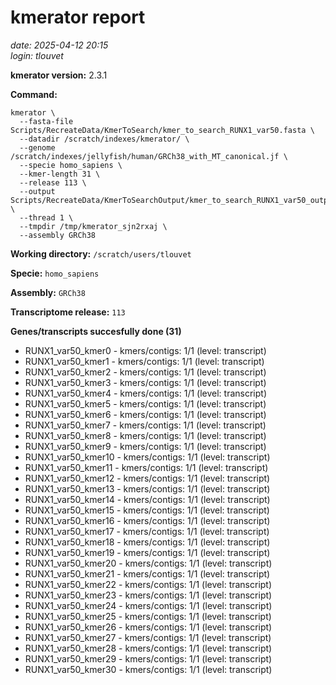 # kmerator report
*date: 2025-04-12 20:15*  
*login: tlouvet*

**kmerator version:** 2.3.1

**Command:**

```
kmerator \
  --fasta-file Scripts/RecreateData/KmerToSearch/kmer_to_search_RUNX1_var50.fasta \
  --datadir /scratch/indexes/kmerator/ \
  --genome /scratch/indexes/jellyfish/human/GRCh38_with_MT_canonical.jf \
  --specie homo_sapiens \
  --kmer-length 31 \
  --release 113 \
  --output Scripts/RecreateData/KmerToSearchOutput/kmer_to_search_RUNX1_var50_output \
  --thread 1 \
  --tmpdir /tmp/kmerator_sjn2rxaj \
  --assembly GRCh38
```

**Working directory:** `/scratch/users/tlouvet`

**Specie:** `homo_sapiens`

**Assembly:** `GRCh38`

**Transcriptome release:** `113`

**Genes/transcripts succesfully done (31)**

- RUNX1_var50_kmer0 - kmers/contigs: 1/1 (level: transcript)
- RUNX1_var50_kmer1 - kmers/contigs: 1/1 (level: transcript)
- RUNX1_var50_kmer2 - kmers/contigs: 1/1 (level: transcript)
- RUNX1_var50_kmer3 - kmers/contigs: 1/1 (level: transcript)
- RUNX1_var50_kmer4 - kmers/contigs: 1/1 (level: transcript)
- RUNX1_var50_kmer5 - kmers/contigs: 1/1 (level: transcript)
- RUNX1_var50_kmer6 - kmers/contigs: 1/1 (level: transcript)
- RUNX1_var50_kmer7 - kmers/contigs: 1/1 (level: transcript)
- RUNX1_var50_kmer8 - kmers/contigs: 1/1 (level: transcript)
- RUNX1_var50_kmer9 - kmers/contigs: 1/1 (level: transcript)
- RUNX1_var50_kmer10 - kmers/contigs: 1/1 (level: transcript)
- RUNX1_var50_kmer11 - kmers/contigs: 1/1 (level: transcript)
- RUNX1_var50_kmer12 - kmers/contigs: 1/1 (level: transcript)
- RUNX1_var50_kmer13 - kmers/contigs: 1/1 (level: transcript)
- RUNX1_var50_kmer14 - kmers/contigs: 1/1 (level: transcript)
- RUNX1_var50_kmer15 - kmers/contigs: 1/1 (level: transcript)
- RUNX1_var50_kmer16 - kmers/contigs: 1/1 (level: transcript)
- RUNX1_var50_kmer17 - kmers/contigs: 1/1 (level: transcript)
- RUNX1_var50_kmer18 - kmers/contigs: 1/1 (level: transcript)
- RUNX1_var50_kmer19 - kmers/contigs: 1/1 (level: transcript)
- RUNX1_var50_kmer20 - kmers/contigs: 1/1 (level: transcript)
- RUNX1_var50_kmer21 - kmers/contigs: 1/1 (level: transcript)
- RUNX1_var50_kmer22 - kmers/contigs: 1/1 (level: transcript)
- RUNX1_var50_kmer23 - kmers/contigs: 1/1 (level: transcript)
- RUNX1_var50_kmer24 - kmers/contigs: 1/1 (level: transcript)
- RUNX1_var50_kmer25 - kmers/contigs: 1/1 (level: transcript)
- RUNX1_var50_kmer26 - kmers/contigs: 1/1 (level: transcript)
- RUNX1_var50_kmer27 - kmers/contigs: 1/1 (level: transcript)
- RUNX1_var50_kmer28 - kmers/contigs: 1/1 (level: transcript)
- RUNX1_var50_kmer29 - kmers/contigs: 1/1 (level: transcript)
- RUNX1_var50_kmer30 - kmers/contigs: 1/1 (level: transcript)
